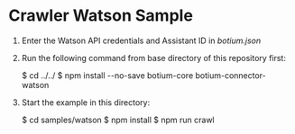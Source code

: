 Crawler Watson Sample
=====================

1. Enter the Watson API credentials and Assistant ID in _botium.json_
2. Run the following command from base directory of this repository first:

    $ cd ../../
    $ npm install --no-save botium-core botium-connector-watson


3. Start the example in this directory:

    $ cd samples/watson
    $ npm install
    $ npm run crawl
